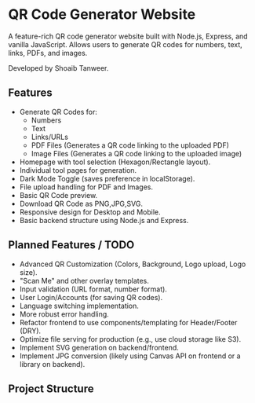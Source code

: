 # QR Code Generator Website

A feature-rich QR code generator website built with Node.js, Express, and vanilla JavaScript. Allows users to generate QR codes for numbers, text, links, PDFs, and images.

Developed by Shoaib Tanweer.

## Features

* Generate QR Codes for:
    * Numbers
    * Text
    * Links/URLs
    * PDF Files (Generates a QR code linking to the uploaded PDF)
    * Image Files (Generates a QR code linking to the uploaded image)
* Homepage with tool selection (Hexagon/Rectangle layout).
* Individual tool pages for generation.
* Dark Mode Toggle (saves preference in localStorage).
* File upload handling for PDF and Images.
* Basic QR Code preview.
* Download QR Code as PNG,JPG,SVG.
* Responsive design for Desktop and Mobile.
* Basic backend structure using Node.js and Express.

## Planned Features / TODO

* Advanced QR Customization (Colors, Background, Logo upload, Logo size).
* "Scan Me" and other overlay templates.
* Input validation (URL format, number format).
* User Login/Accounts (for saving QR codes).
* Language switching implementation.
* More robust error handling.
* Refactor frontend to use components/templating for Header/Footer (DRY).
* Optimize file serving for production (e.g., use cloud storage like S3).
* Implement SVG generation on backend/frontend.
* Implement JPG conversion (likely using Canvas API on frontend or a library on backend).

## Project Structure